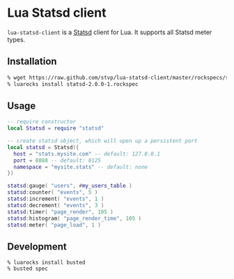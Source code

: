 Lua Statsd client
=================

`lua-statsd-client` is a [Statsd](https://github.com/etsy/statsd) client for
Lua. It supports all Statsd meter types.

Installation
------------

```sh
% wget https://raw.github.com/stvp/lua-statsd-client/master/rockspecs/statsd-2.0.0-1.rockspec
% luarocks install statsd-2.0.0-1.rockspec
```

Usage
-----

```lua
-- require constructor
local Statsd = require "statsd"

-- create statsd object, which will open up a persistent port
local statsd = Statsd({
  host = "stats.mysite.com" -- default: 127.0.0.1
  port = 8888 -- default: 8125
  namespace = "mysite.stats" -- default: none
})

statsd:gauge( "users", #my_users_table )
statsd:counter( "events", 5 )
statsd:increment( "events", 1 )
statsd:decrement( "events", 3 )
statsd:timer( "page_render", 105 )
statsd:histogram( "page_render_time", 105 )
statsd:meter( "page_load", 1 )
```

Development
-----------

```
% luarocks install busted
% busted spec
```

